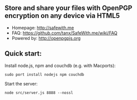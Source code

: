 ## Store and share your files with OpenPGP encryption on any device via HTML5

* Homepage: http://safewith.me
* FAQ: https://github.com/tanx/SafeWith.me/wiki/FAQ
* Powered by: http://openpgpjs.org

## Quick start:

Install node.js, npm and couchdb (e.g. with Macports):

    sudo port install nodejs npm couchdb

Start the server:

    node src/server.js 8888 --nossl